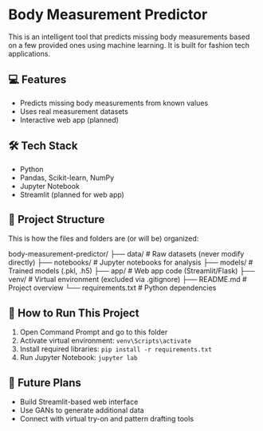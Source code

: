 # Body Measurement Predictor

This is an intelligent tool that predicts missing body measurements based on a few provided ones using machine learning. It is built for fashion tech applications.

## 💻 Features
- Predicts missing body measurements from known values
- Uses real measurement datasets
- Interactive web app (planned)

## 🛠️ Tech Stack
- Python
- Pandas, Scikit-learn, NumPy
- Jupyter Notebook
- Streamlit (planned for web app)

## 📁 Project Structure
This is how the files and folders are (or will be) organized:

body-measurement-predictor/
├── data/               # Raw datasets (never modify directly)
├── notebooks/          # Jupyter notebooks for analysis
├── models/             # Trained models (.pkl, .h5)
├── app/                # Web app code (Streamlit/Flask)
├── venv/               # Virtual environment (excluded via .gitignore)
├── README.md           # Project overview
└── requirements.txt    # Python dependencies


## 🧪 How to Run This Project
1. Open Command Prompt and go to this folder
2. Activate virtual environment: `venv\Scripts\activate`
3. Install required libraries: `pip install -r requirements.txt`
4. Run Jupyter Notebook: `jupyter lab`

## 🧠 Future Plans
- Build Streamlit-based web interface
- Use GANs to generate additional data
- Connect with virtual try-on and pattern drafting tools
